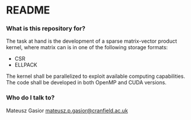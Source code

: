 # README #

### What is this repository for? ###

The task at hand is the development of a sparse matrix-vector product kernel, where matrix can is in one of the following storage formats:  
* CSR  
* ELLPACK  

The kernel shall be parallelized to exploit available computing capabilities. The code shall be developed in both OpenMP and CUDA versions.

### Who do I talk to? ###

Mateusz Gasior [mateusz.p.gasior@cranfield.ac.uk](mateusz.p.gasior@cranfield.ac.uk)